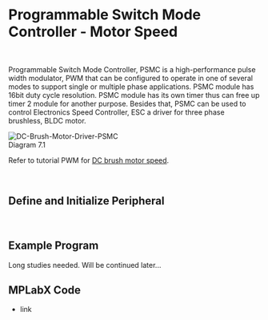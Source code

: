 # Programmable Switch Mode Controller - Motor Speed

<br/>

Programmable Switch Mode Controller, PSMC is a high-performance pulse width modulator, PWM that can be configured to operate in one of several modes to support single or multiple phase applications. 
PSMC module has 16bit duty cycle resolution. PSMC module has its own timer thus can free up timer 2 module for another purpose. 
Besides that, PSMC can be used to control Electronics Speed Controller, ESC a driver for three phase brushless, BLDC motor.
<br/>

![DC-Brush-Motor-Driver-PSMC](https://github.com/user-attachments/assets/23eef140-f639-43d2-bcb2-e475978d1759)
<br/>
Diagram 7.1

Refer to tutorial PWM for [DC brush motor speed](https://github.com/i9Workshop/Tutorials-Microchip-XC8/tree/main/Tutorials-PIC16F/6-PWM-Motor-Speed).
<br/>

<br/>

## Define and Initialize Peripheral

<br/>

## Example Program
Long studies needed. Will be continued later...
<br/>

## MPLabX Code

* link
<br/>

<br/>
